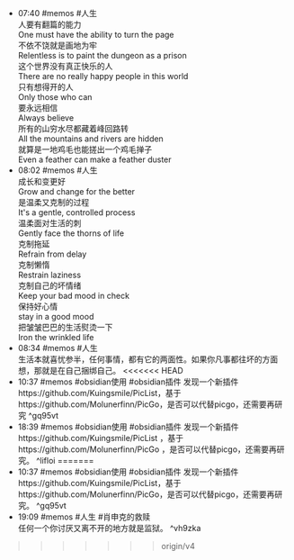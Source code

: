 
- 07:40 #memos #人生<br>人要有翻篇的能力<br>One must have the ability to turn the page<br>不依不饶就是画地为牢<br>Relentless is to paint the dungeon as a prison<br>这个世界没有真正快乐的人<br>There are no really happy people in this world<br>只有想得开的人<br>Only those who can<br>要永远相信<br>Always believe<br>所有的山穷水尽都藏着峰回路转<br>All the mountains and rivers are hidden<br>就算是一地鸡毛也能搓出一个鸡毛掸子<br>Even a feather can make a feather duster
- 08:02 #memos #人生<br>成长和变更好<br>Grow and change for the better<br>是温柔又克制的过程<br>It's a gentle, controlled process<br>温柔面对生活的刺<br>Gently face the thorns of life<br>克制拖延<br>Refrain from delay<br>克制懒惰<br>Restrain laziness<br>克制自己的坏情绪<br>Keep your bad mood in check<br>保持好心情<br>stay in a good mood<br>把皱皱巴巴的生活熨烫一下<br>Iron the wrinkled life
- 08:34 #memos #人生<br>生活本就喜忧参半，任何事情，都有它的两面性。如果你凡事都往坏的方面想，那就是在自己捆绑自己。
<<<<<<< HEAD
- 10:37 #memos #obsidian使用 #obsidian插件 发现一个新插件https://github.com/Kuingsmile/PicList，基于https://github.com/Molunerfinn/PicGo，是否可以代替picgo，还需要再研究 ^gq95vt
- 18:39 #memos #obsidian使用 #obsidian插件 发现一个新插件https://github.com/Kuingsmile/PicList ，基于https://github.com/Molunerfinn/PicGo ，是否可以代替picgo，还需要再研究。 ^lifloi
=======
- 10:37 #memos #obsidian使用 #obsidian插件 发现一个新插件https://github.com/Kuingsmile/PicList，基于https://github.com/Molunerfinn/PicGo，是否可以代替picgo，还需要再研究。 ^gq95vt
- 19:09 #memos #人生 #肖申克的救赎<br>任何一个你讨厌又离不开的地方就是监狱。 ^vh9zka
>>>>>>> origin/v4
